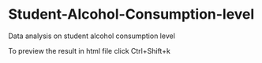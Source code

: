 # Student-Alcohol-Consumption-level
Data analysis on student alcohol consumption level

To preview the result in html file click Ctrl+Shift+k

